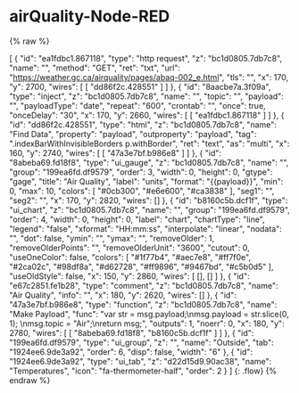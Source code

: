 # airQuality-Node-RED

{% raw %}

[
    {
        "id": "ea1fdbc1.867118",
        "type": "http request",
        "z": "bc1d0805.7db7c8",
        "name": "",
        "method": "GET",
        "ret": "txt",
        "url": "https://weather.gc.ca/airquality/pages/abaq-002_e.html",
        "tls": "",
        "x": 170,
        "y": 2700,
        "wires": [
            [
                "dd86f2c.428551"
            ]
        ]
    },
    {
        "id": "8aacbe7a.3f09a",
        "type": "inject",
        "z": "bc1d0805.7db7c8",
        "name": "",
        "topic": "",
        "payload": "",
        "payloadType": "date",
        "repeat": "600",
        "crontab": "",
        "once": true,
        "onceDelay": "30",
        "x": 170,
        "y": 2660,
        "wires": [
            [
                "ea1fdbc1.867118"
            ]
        ]
    },
    {
        "id": "dd86f2c.428551",
        "type": "html",
        "z": "bc1d0805.7db7c8",
        "name": "Find Data",
        "property": "payload",
        "outproperty": "payload",
        "tag": ".indexBarWithInvisibleBorders p.withBorder",
        "ret": "text",
        "as": "multi",
        "x": 160,
        "y": 2740,
        "wires": [
            [
                "47a3e7bf.b986e8"
            ]
        ]
    },
    {
        "id": "8abeba69.fd18f8",
        "type": "ui_gauge",
        "z": "bc1d0805.7db7c8",
        "name": "",
        "group": "199ea6fd.df9579",
        "order": 3,
        "width": 0,
        "height": 0,
        "gtype": "gage",
        "title": "Air Quality",
        "label": "units",
        "format": "{{payload}}",
        "min": 0,
        "max": 10,
        "colors": [
            "#0cb300",
            "#e6e600",
            "#ca3838"
        ],
        "seg1": "",
        "seg2": "",
        "x": 170,
        "y": 2820,
        "wires": []
    },
    {
        "id": "b8160c5b.dcf1f",
        "type": "ui_chart",
        "z": "bc1d0805.7db7c8",
        "name": "",
        "group": "199ea6fd.df9579",
        "order": 4,
        "width": 0,
        "height": 0,
        "label": "chart",
        "chartType": "line",
        "legend": "false",
        "xformat": "HH:mm:ss",
        "interpolate": "linear",
        "nodata": "",
        "dot": false,
        "ymin": "",
        "ymax": "",
        "removeOlder": 1,
        "removeOlderPoints": "",
        "removeOlderUnit": "3600",
        "cutout": 0,
        "useOneColor": false,
        "colors": [
            "#1f77b4",
            "#aec7e8",
            "#ff7f0e",
            "#2ca02c",
            "#98df8a",
            "#d62728",
            "#ff9896",
            "#9467bd",
            "#c5b0d5"
        ],
        "useOldStyle": false,
        "x": 150,
        "y": 2860,
        "wires": [
            [],
            []
        ]
    },
    {
        "id": "e67c2851.fe1b28",
        "type": "comment",
        "z": "bc1d0805.7db7c8",
        "name": "Air Quality",
        "info": "",
        "x": 180,
        "y": 2620,
        "wires": []
    },
    {
        "id": "47a3e7bf.b986e8",
        "type": "function",
        "z": "bc1d0805.7db7c8",
        "name": "Make Payload",
        "func": "var str = msg.payload;\nmsg.payload = str.slice(0, 1); \nmsg.topic = \"Air\";\nreturn msg;",
        "outputs": 1,
        "noerr": 0,
        "x": 180,
        "y": 2780,
        "wires": [
            [
                "8abeba69.fd18f8",
                "b8160c5b.dcf1f"
            ]
        ]
    },
    {
        "id": "199ea6fd.df9579",
        "type": "ui_group",
        "z": "",
        "name": "Outside",
        "tab": "1924ee6.9de3a92",
        "order": 6,
        "disp": false,
        "width": "6"
    },
    {
        "id": "1924ee6.9de3a92",
        "type": "ui_tab",
        "z": "d22d15d9.90ac38",
        "name": "Temperatures",
        "icon": "fa-thermometer-half",
        "order": 2
    }
]
{: .flow}
{% endraw %}
